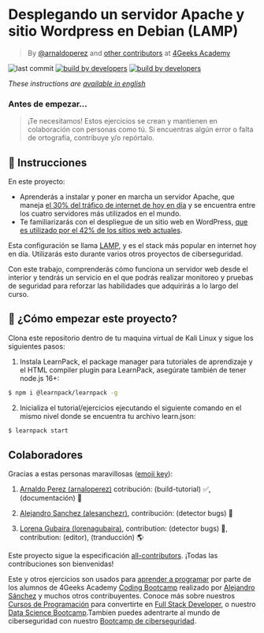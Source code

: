 <!-- hide -->
# Desplegando un servidor Apache y sitio Wordpress en Debian (LAMP)

> By [@arnaldoperez](https://github.com/arnaldoperez) and [other contributors](https://github.com/breatheco-de/deploying-wordpress-debian/graphs/contributors) at [4Geeks Academy](https://4geeksacademy.co/)

![last commit](https://img.shields.io/github/last-commit/4geeksacademy/installing-kali-linux-on-virtual-machine)
[![build by developers](https://img.shields.io/badge/build_by-Developers-blue)](https://4geeks.com)
[![build by developers](https://img.shields.io/twitter/follow/4geeksacademy?style=social&logo=twitter)](https://twitter.com/4geeksacademy)

*These instructions are [available in english](https://github.com/breatheco-de/deploying-wordpress-debian/blob/main/README.md)*

### Antes de empezar...

> ¡Te necesitamos! Estos ejercicios se crean y mantienen en colaboración con personas como tú. Si encuentras algún error o falta de ortografía, contribuye y/o repórtalo.
<!-- endhide -->

## 📝 Instrucciones

En este proyecto:

- Aprenderás a instalar y poner en marcha un servidor Apache, que maneja [el 30% del tráfico de internet de hoy en día](https://w3techs.com/technologies/details/ws-apache) y se encuentra entre los cuatro servidores más utilizados en el mundo.
- Te familiarizarás con el despliegue de un sitio web en WordPress, [que es utilizado por el 42% de los sitios web actuales](https://kinsta.com/wordpress-market-share/#h-wordpress-market-share-is-wp-market-share-of-all-websites).

Esta configuración se llama [LAMP](https://es.wikipedia.org/wiki/LAMP_(software_bundle)), y es el stack más popular en internet hoy en día. Utilizarás esto durante varios otros proyectos de ciberseguridad.

Con este trabajo, comprenderás cómo funciona un servidor web desde el interior y tendrás un servicio en el que podrás realizar monitoreo y pruebas de seguridad para reforzar las habilidades que adquirirás a lo largo del curso.

<onlyfor saas="false" withBanner="false">

## 🌱 ¿Cómo empezar este proyecto?

Clona este repositorio dentro de tu maquina virtual de Kali Linux y sigue los siguientes pasos:

1. Instala LearnPack, el package manager para tutoriales de aprendizaje y el HTML compiler plugin para LearnPack, asegúrate también de tener node.js 16+:

```bash
$ npm i @learnpack/learnpack -g
```

2. Inicializa el tutorial/ejercicios ejecutando el siguiente comando en el mismo nivel donde se encuentra tu archivo learn.json:

```bash
$ learnpack start
```

</onlyfor>


<!-- hide -->

## Colaboradores

Gracias a estas personas maravillosas ([emoji key](https://github.com/kentcdodds/all-contributors#emoji-key)):

1. [Arnaldo Perez (arnaloperez)](https://github.com/arnaloperez) cotribución: (build-tutorial) ✅, (documentación) 📖
  
2. [Alejandro Sanchez (alesanchezr)](https://github.com/alesanchezr),  contribución: (detector bugs) 🐛

3. [Lorena Gubaira (lorenagubaira)](https://github.com/lorenagubaira), contribution: (detector bugs) 🐛, contribution: (editor), (tranducción) 🌎

Este proyecto sigue la especificación [all-contributors](https://github.com/kentcdodds/all-contributors). ¡Todas las contribuciones son bienvenidas!

Este y otros ejercicios son usados para [aprender a programar](https://4geeksacademy.com/es/aprender-a-programar/aprender-a-programar-desde-cero) por parte de los alumnos de 4Geeks Academy [Coding Bootcamp](https://4geeksacademy.com/us/coding-bootcamp) realizado por [Alejandro Sánchez](https://twitter.com/alesanchezr) y muchos otros contribuyentes. Conoce más sobre nuestros [Cursos de Programación](https://4geeksacademy.com/es/curso-de-programacion-desde-cero?lang=es) para convertirte en [Full Stack Developer](https://4geeksacademy.com/es/coding-bootcamps/desarrollador-full-stack/?lang=es), o nuestro [Data Science Bootcamp](https://4geeksacademy.com/es/coding-bootcamps/curso-datascience-machine-learning).Tambien puedes adentrarte al mundo de ciberseguridad con nuestro [Bootcamp de ciberseguridad](https://4geeksacademy.com/es/coding-bootcamps/curso-ciberseguridad).
<!-- endhide -->
